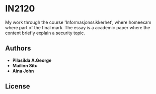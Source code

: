 # IN2120
My work through the course 'Informasjonssikkerhet', where homeexam where part of the final mark. The essay is a academic paper where the content briefly explain a security topic. 

## Authors

* **Pilasilda A.George** 
* **Mailinn Situ** 
* **Aina John** 

## License
